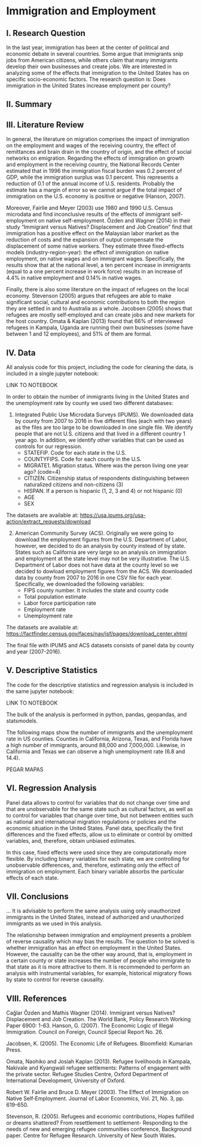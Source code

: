 # Immigration and Employment

## I. Research Question

In the last year, immigration has been at the center of political and economic debate in several countries. Some argue that immigrants snip jobs from American citizens, while others claim that many immigrants develop their own businesses and create jobs. We are interested in analyzing some of the effects that immigration to the United States has on specific socio-economic factors. The research question is: Does immigration in the United States increase employment per county?

## II. Summary



## III. Literature Review

In general, the literature on migration comprises the impact of immigration on the employment and wages of the receiving country, the effect of remittances and brain drain in the country of origin, and the effect of social networks on emigration. Regarding the effects of immigration on growth and employment in the receiving country, the National Records Center estimated that in 1996 the immigration fiscal burden was 0.2 percent of GDP, while the immigration surplus was 0.1 percent. This represents a reduction of 0.1 of the annual income of U.S. residents. Probably the estimate has a margin of error so we cannot argue if the total impact of immigration on the U.S. economy is positive or negative (Hanson, 2007).

Moreover, Fairlie and Meyer (2003) use 1980 and 1990 U.S. Census microdata and find inconclusive results of the effects of immigrant self-employment on native self-employment. Őzden and Wagner (2014) in their study “Immigrant versus Natives? Displacement and Job Creation” find that immigration has a positive effect on the Malaysian labor market as the reduction of costs and the expansion of output compensate the displacement of some native workers. They estimate three fixed-effects models (industry-region-year): the effect of immigration on native employment, on native wages and on immigrant wages. Specifically, the results show that at the national level, a ten percent increase in immigrants (equal to a one percent increase in work force) results in an increase of 4.4% in native employment and 0.14% in native wages. 

Finally, there is also some literature on the impact of refugees on the local economy. Stevenson (2005) argues that refugees are able to make significant social, cultural and economic contributions to both the region they are settled in and to Australia as a whole. Jacobsen (2005) shows that refugees are mostly self‐employed and can create jobs and new markets for the host country. Omata & Kaplan (2013) found that 66% of interviewed refugees in Kampala, Uganda are running their own businesses (some have between 1 and 12 employees), and 51% of them are formal.

## IV. Data

All analysis code for this project, including the code for cleaning the data, is included in a single jupyter notebook:

LINK TO NOTEBOOK

In order to obtain the number of immigrants living in the United States and the unemployment rate by county we used two different databases:

1. Integrated Public Use Microdata Surveys (IPUMS). We downloaded data by county from 2007 to 2016 in five different files (each with two years) as the files are too large to be downloaded in one single file. We identify people that are not U.S. citizens and that lived in a different country 1 year ago. In addition, we identify other variables that can be used as controls for our regression.
    - STATEFIP. Code for each state in the U.S.
    - COUNTYFIPS. Code for each county in the U.S.
    - MIGRATE1. Migration status. Where was the person living one year ago? (code=4)
    - CITIZEN. Citizenship status of respondents distinguishing between naturalized citizens and non-citizens (3)
    - HISPAN. If a person is hispanic (1, 2, 3 and 4) or not hispanic (0)
    - AGE
    - SEX

The datasets are available at: https://usa.ipums.org/usa-action/extract_requests/download

2. American Community Survey (ACS). Originally we were going to download the employment figures from the U.S. Department of Labor, however, we decided to do an analysis by county instead of by state. States such as California are very large so an analysis on immigration and employment at the state level may not be very illustrative. The U.S. Department of Labor does not have data at the county level so we decided to dowload employment figures from the ACS. We downloaded data by county from 2007 to 2016 in one CSV file for each year. Specifically, we downloaded the following variables:
    - FIPS county number. It includes the state and county code
    - Total population estimate
    - Labor force participation rate
    - Employment rate
    - Unemployment rate

The datasets are available at: https://factfinder.census.gov/faces/nav/jsf/pages/download_center.xhtml

The final file with IPUMS and ACS datasets consists of panel data by county and year (2007-2016).

## V. Descriptive Statistics

The code for the descriptive statistics and regression analysis is included in the same jupyter notebook:

LINK TO NOTEBOOK

The bulk of the analysis is performed in python, pandas, geopandas, and statsmodels.

The following maps show the number of immigrants and the unemployment rate in US counties. Counties in California, Arizona, Texas, and Florida have a high number of immigrants, around 88,000 and 7,000,000. Likewise, in California and Texas we can observe a high unemployment rate (6.8 and 14.4).

PEGAR MAPAS

## VI. Regression Analysis

Panel data allows to control for variables that do not change over time and that are unobservable for the same state such as cultural factors, as well as to control for variables that change over time, but not between entities such as national and international migration regulations or policies and the economic situation in the United States. Panel data, specifically the first differences and the fixed effects, allow us to eliminate or control by omitted variables, and, therefore, obtain unbiased estimates.

In this case, fixed effects were used since they are computationally more flexible. By including binary variables for each state, we are controlling for unobservable differences, and, therefore, estimating only the effect of immigration on employment. Each binary variable absorbs the particular effects of each state.

## VII. Conclusions

... It is advisable to perform the same analysis using only unauthorized immigrants in the United States, instead of authorized and unauthorized immigrants as we used in this analysis.

The relationship between immigration and employment presents a problem of reverse causality which may bias the results. The question to be solved is whether immigration has an effect on employment in the United States. However, the causality can be the other way around, that is, employment in a certain county or state increases the number of people who immigrate to that state as it is more attractive to them. It is recommended to perform an analysis with instrumental variables, for example, historical migratory flows by state to control for reverse causality.

## VIII. References

Cağlar Őzden and Mathis Wagner (2014). Immigrant versus Natives? Displacement and Job Creation. The World Bank, Policy Research Working Paper 6900: 1-63.
Hanson, G. (2007). The Economic Logic of Illegal Immigration. Council on Foreign, Council Special Report No. 26.

Jacobsen, K. (2005). The Economic Life of Refugees. Bloomfield: Kumarian Press.

Omata, Naohiko and Josiah Kaplan (2013). Refugee livelihoods in Kampala, Nakivale and Kyangwali refugee settlements: Patterns of engagement with the private sector. Refugee Studies Centre, Oxford Department of International Development, University of Oxford.

Robert W. Fairlie and  Bruce D. Meyer (2003). The Effect of Immigration on Native Self‐Employment. Journal of Labor Economics, Vol. 21, No. 3, pp. 619-650.

Stevenson, R. (2005). Refugees and economic contributions, Hopes fulfilled or dreams shattered? From resettlement to settlement- Responding to the needs of new and emerging refugee communities conference, Background paper. Centre for Refugee Research. University of New South Wales.

